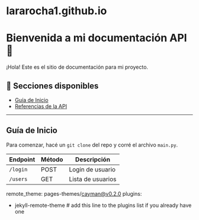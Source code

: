 
# lararocha1.github.io

# Bienvenida a mi documentación API 🚀

¡Hola! Este es el sitio de documentación para mi proyecto.

## 📘 Secciones disponibles

- [Guía de Inicio](#guía-de-inicio)
- [Referencias de la API](#referencias-de-la-api)

---

## Guía de Inicio

Para comenzar, hacé un `git clone` del repo y corré el archivo `main.py`.

| Endpoint | Método | Descripción       |
| -------- | ------ | ----------------- |
| `/login` | POST   | Login de usuario  |
| `/users` | GET    | Lista de usuarios |

remote_theme: pages-themes/cayman@v0.2.0
plugins:
- jekyll-remote-theme # add this line to the plugins list if you already have one
